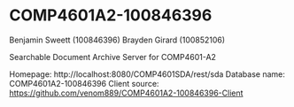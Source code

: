 # COMP4601A2-100846396

Benjamin Sweett (100846396)
Brayden Girard (100852106)

Searchable Document Archive Server for COMP4601-A2

Homepage: http://localhost:8080/COMP4601SDA/rest/sda
Database name: COMP4601A2-100846396
Client source: https://github.com/venom889/COMP4601A2-100846396-Client
